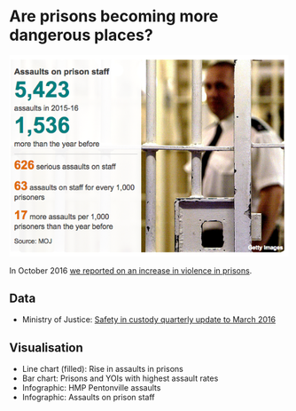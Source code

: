 # Are prisons becoming more dangerous places?

![](https://raw.githubusercontent.com/BBC-Data-Unit/prison-assaults/master/assaults%20on%20prison%20staff.png)

In October 2016 [we reported on an increase in violence in prisons](http://www.bbc.co.uk/news/uk-england-37702964). 

## Data

* Ministry of Justice: [Safety in custody quarterly update to March 2016](https://www.gov.uk/government/statistics/safety-in-custody-quarterly-update-to-june-2016)

## Visualisation

* Line chart (filled): Rise in assaults in prisons
* Bar chart: Prisons and YOIs with highest assault rates
* Infographic: HMP Pentonville assaults
* Infographic: Assaults on prison staff
